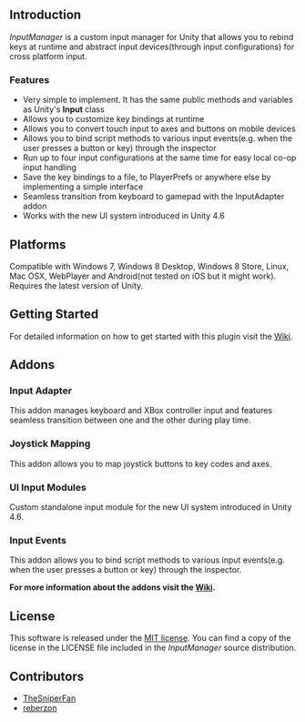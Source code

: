 ## Introduction
*InputManager* is a custom input manager for Unity that allows you to rebind keys at runtime and abstract input devices(through input configurations) for cross platform input.

### Features
- Very simple to implement. It has the same public methods and variables as Unity's **Input** class
- Allows you to customize key bindings at runtime
- Allows you to convert touch input to axes and buttons on mobile devices
- Allows you to bind script methods to various input events(e.g. when the user presses a button or key) through the inspector
- Run up to four input configurations at the same time for easy local co-op input handling
- Save the key bindings to a file, to PlayerPrefs or anywhere else by implementing a simple interface
- Seamless transition from keyboard to gamepad with the InputAdapter addon
- Works with the new UI system introduced in Unity 4.6

## Platforms
Compatible with Windows 7, Windows 8 Desktop, Windows 8 Store, Linux, Mac OSX, WebPlayer and Android(not tested on iOS but it might work). Requires the latest version of Unity.

## Getting Started
For detailed information on how to get started with this plugin visit the [Wiki](https://github.com/daemon3000/InputManager/wiki).

## Addons
### Input Adapter
This addon manages keyboard and XBox controller input and features seamless transition between one and the other during play time.

### Joystick Mapping
This addon allows you to map joystick buttons to key codes and axes.

### UI Input Modules
Custom standalone input module for the new UI system introduced in Unity 4.6.

### Input Events
This addon allows you to bind script methods to various input events(e.g. when the user presses a button or key) through the inspector.

**For more information about the addons visit the [Wiki](https://github.com/daemon3000/InputManager/wiki ).**

## License
This software is released under the [MIT license](http://opensource.org/licenses/MIT). You can find a copy of the license in the LICENSE file included in the *InputManager* source distribution.

## Contributors

- [TheSniperFan](https://github.com/TheSniperFan)
- [reberzon](https://github.com/reberzon)
